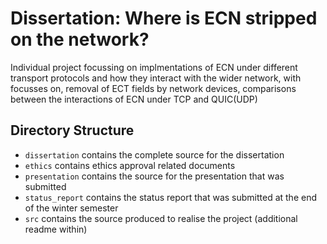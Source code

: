 # Dissertation: Where is ECN stripped on the network?

Individual project focussing on implmentations of ECN under different transport protocols
and how they interact with the wider network, with focusses on, removal of ECT fields by network
devices, comparisons between the interactions of ECN under TCP and QUIC(UDP)

## Directory Structure


* `dissertation` contains the complete source for the dissertation
* `ethics` contains ethics approval related documents
* `presentation` contains the source for the presentation that was submitted
* `status_report` contains the status report that was submitted at the end of the winter semester
* `src` contains the source produced to realise the project (additional readme within)